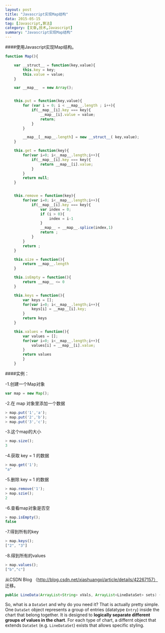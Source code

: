 ```yaml
---
layout: post
title: "Javascript实现Map结构"
data: 2015-05-15
tag: [Javascript,算法]
category: [文章,技术,Javascript]
summary: "Javascript实现Map结构"
---
```

####使用Javascript实现Map结构。
```javascript
function Map(){

    var __struct__ = function(key,value){
        this.key = key;
        this.value = value;
    }

    var __map__  = new Array();


    this.put = function(key,value){
        for (var i = 0; i < __map__.length ; i++){
            if(__map__[i].key === key){
                __map__[i].value = value;
                return;
            }
        }

        __map__[__map__.length] = new __struct__( key,value);
    }

    this.get = function(key){
        for(var i=0; i<__map__.length;i++){
            if(__map__[i].key === key){
                return __map__[i].value;
            }
        }
        return null;
    }


    this.remove = function(key){
        for(var i=0; i<__map__.length;i++){
            if(__map__[i].key === key){
                var index = 0;
                if (i > 0){
                    index = i-1
                }
                __map__ = __map__.splice(index,1)
                return ;
            }
        }
        return ;
    }

    this.size = function(){
        return __map__.length
    }

    this.isEmpty = function(){
        return __map__ <= 0
    }

    this.keys = function(){
        var keys = [];
        for(var i=0; i<__map__.length;i++){
            keys[i] = __map__[i].key;
        }
        return keys
    }

    this.values = function(){
        var values = [];
        for(var i=0; i<__map__.length;i++){
            values[i] = __map__[i].value;
        }
        return values
        }
    }
```

####实例：

-1.创建一个Map对象
```javascript
var map = new Map();
```
-2.在 map 对象里添加一个数据
```javascript
> map.put('1','a');
> map.put('2','b');  
> map.put('3','c');
```
-3.这个map的大小
```javascript
> map.size();
3
```
-4.获取 key = 1 的数据
```javascript
> map.get('1');
"a"
```
-5.删除 key = 1 的数据
```javascript
> map.remove('1');
> map.szie();
2
```
-6.查看map对象是否空
```javascript
> map.isEmpty();
false
```
-7.得到所有的key
```javascript
> map.keys();
["2", "3"]
```
-8.得到所有的values
```javascript
> map.values();
["b","c"]
```

从CSDN Blog （http://blog.csdn.net/xiashuangxi/article/details/42267157） 迁移。



```java
public LineData(ArrayList<String> xVals, ArrayList<LineDataSet> sets) { ... }
```

So, what is a <code>DataSet</code> and why do you need it? That is actually pretty simple. One <code>DataSet</code> object represents a group of entries (datatype <code>Entry</code>) inside the chart that belong together. It is designed to **logically separate different groups of values in the chart**. For each type of chart, a differnt object that extends `DataSet` (e.g. `LineDataSet`) exists that allows specific styling.
